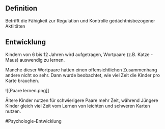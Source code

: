 ## Definition
Betrifft die Fähigkeit zur Regulation und Kontrolle gedächtnisbezogener Aktiitäten


## Entwicklung
Kindern von 6 bis 12 Jahren wird aufgetragen, Wortpaare (z.B. Katze - Maus) auswendig zu lernen.

Manche dieser Wortpaare hatten einen offensichtlichen Zusammenhang andere nicht so sehr. Dann wurde beobachtet, wie viel Zeit die Kinder pro Karte brauchen.

![[Paare lernen.png]]

Ältere Kinder nutzen für schwierigere Paare mehr Zeit, während Jüngere Kinder gleich viel Zeit vom Lernen von leichten und schweren Karten nutzen.

#Psychologie-Entwicklung 